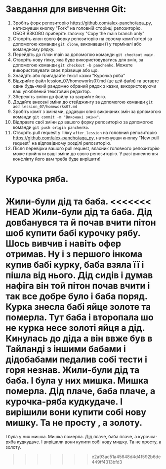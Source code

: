 # Завдання для вивчення Git:

1. Зробіть форк репозиторію https://github.com/alex-pancho/aqa_py, натиснувши кнопку "Fork" на головній сторінці репозиторію. ОБОВ'ЯЗКОВО приберіть галочку "Copy the main branch only"
1. Створіть клон свого форку репозиторію на своєму комп'ютері за допомогою команди `git clone`, виконавши її у терміналі або командному рядку.
1. Перейдіть до гілки main за допомогою команди `git checkout main`.
1. Створіть нову гілку, яка буде використовуватись для змін, за допомогою команди `git checkout -b panchenko`. Можете використовувати своє прізвище або що.
1. Знайдіть або пригадайте текст казки "Курочка ряба"
1. Відкрийте файл lession_07/homeworks07.md (це цей файл) та вставте один будь-який рандомно обраний рядок з казки, використовуючи ваш улюблений текстовий редактор.
1. Збережіть зміни до файлу та закрийте його.
1. Додайте внесені зміни до стейджингу за допомогою команди `git add lession_07/homeworks07.md`
1. Зробіть коміт з змінами, додавши опис виконаних змін за допомогою команди `git commit -m "Виконані зміни"`.
1. Відправте свої зміни до вашого форку репозиторію за допомогою команди `git push origin panchenko`.
1. Створіть pull request у гілку `after_lession` на головний репозиторію https://github.com/alex-pancho/aqa_py, натиснувши кнопку "New pull request" на відповідному розділі репозиторію.
1. Після перевірки вашого pull request, власник головного репозиторію може прийняти ваші зміни до свого репозиторію. У разі винекнення конфлікту його вам треба буде вирішити!

# Курочка ряба.
Жили-були дід та баба.
<<<<<<< HEAD
Жили-були дід та баба. Дід довбанувся та й почав вчити пітон шоб купити бабі курочку рябу.
Шось вивчив і навіть офер отримав. Ну і з першого інкома купив бабі курку, баба взяла її і пішла
від нього. Дід сидів і думав нафіга він той пітон почав вчити і так все добре було і баба поряд.
Курка знесла бабі яйце золоте та померла. Тут баба і второпала шо не курка несе золоті яйця а дід.
Кинулась до діда а він ввже був в Тайланді з іншими бабами і дідобабами педалив собі тести і горя незнав.
Жили-були дід та баба. 
І була у них мишка.
Мишка померла.
Дід плаче, баба плаче, а курочка-ряба кудкудаче.
І вирішили вони купити собі нову мишку. 
Та не просту , а золоту.
=======
І була у них мишка.
Мишка померла.
Дід плаче, баба плаче, а курочка-ряба кудкудаче.
І вирішили вони купити собі нову мишку.
Та не просту, а золоту.
>>>>>>> e2a93ac51a45648d4d4f592b6de449ff4313bfd3
